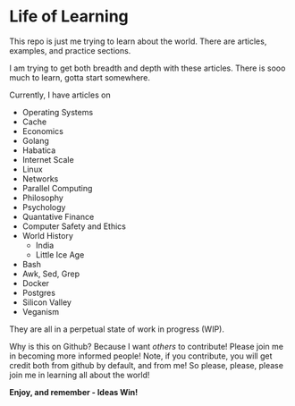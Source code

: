 # Life of Learning
This repo is just me trying to learn about the world. There are articles, examples, and practice sections.

I am trying to get both breadth and depth with these articles. There is sooo much to learn, gotta start somewhere.

Currently, I have articles on 

* Operating Systems 
* Cache 
* Economics
* Golang
* Habatica
* Internet Scale
* Linux
* Networks
* Parallel Computing 
* Philosophy
* Psychology
* Quantative Finance
* Computer Safety and Ethics
* World History
   * India
   * Little Ice Age
* Bash
* Awk, Sed, Grep
* Docker
* Postgres
* Silicon Valley
* Veganism

They are all in a perpetual state of work in progress (WIP). 

Why is this on Github? Because I want *others* to contribute! Please join me in becoming more informed people! Note, if you contribute, you will get credit both from github by default, and from me! So please, please, please join me in learning all about the world!



**Enjoy, and remember - Ideas Win!**
